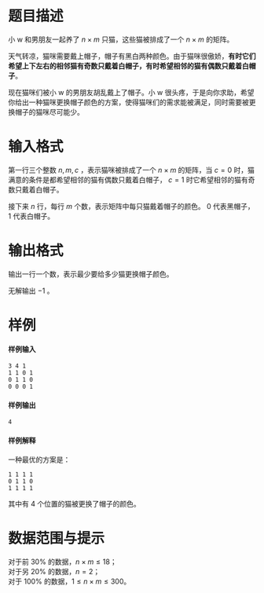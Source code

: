 
# 题目描述

小 w 和男朋友一起养了 $n \times m$ 只猫，这些猫被排成了一个 $n \times m$ 的矩阵。

天气转凉，猫咪需要戴上帽子，帽子有黑白两种颜色。由于猫咪很傲娇，**有时它们希望上下左右的相邻猫有奇数只戴着白帽子，有时希望相邻的猫有偶数只戴着白帽子**。

现在猫咪们被小 w 的男朋友胡乱戴上了帽子。小 w 很头疼，于是向你求助，希望你给出一种猫咪更换帽子颜色的方案，使得猫咪们的需求能被满足，同时需要被更换帽子的猫咪尽可能少。

# 输入格式

第一行三个整数 $n, m, c$ ，表示猫咪被排成了一个 $n \times m$ 的矩阵，当 $c = 0$ 时，猫满意的条件是都希望相邻的猫有偶数只戴着白帽子， $c = 1$ 时它希望相邻的猫有奇数只戴着白帽子。

接下来 $n$ 行，每行 $m$ 个数，表示矩阵中每只猫戴着帽子的颜色。 $0$ 代表黑帽子， $1$ 代表白帽子。

# 输出格式

输出一行一个数，表示最少要给多少猫更换帽子颜色。

无解输出 $-1$ 。

# 样例

#### 样例输入


```plain
3 4 1
1 1 0 1
0 1 1 0
0 0 0 1
```

#### 样例输出

```plain
4
```

#### 样例解释

一种最优的方案是：
```plain
1 1 1 1
0 1 1 0
1 1 1 1
```
其中有 $4$ 个位置的猫被更换了帽子的颜色。

# 数据范围与提示

对于前 $30\%$ 的数据，$n \times m \le 18$；   
对于另 $20\%$ 的数据，$n = 2$；   
对于 $100\%$ 的数据，$1 \le n \times m \le 300$。


